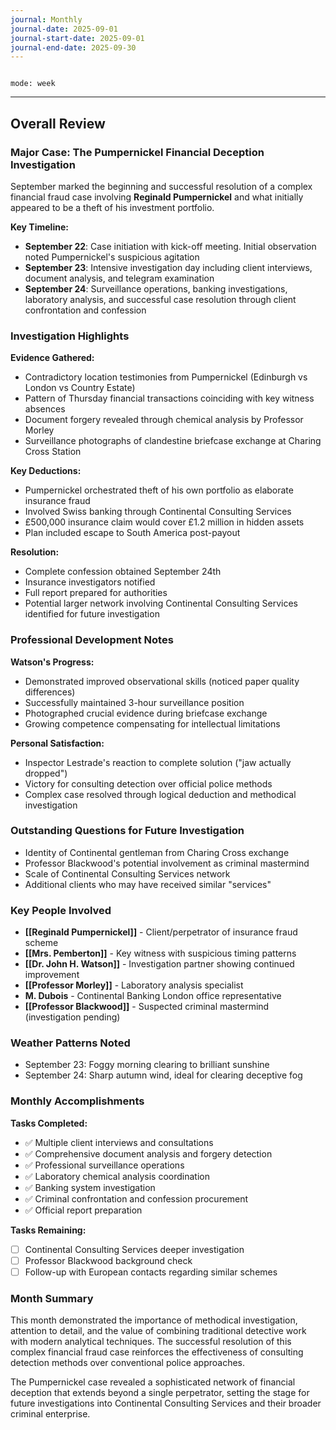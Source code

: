 ```yaml
---
journal: Monthly
journal-date: 2025-09-01
journal-start-date: 2025-09-01
journal-end-date: 2025-09-30
---
```


```calendar-nav
```

```calendar-timeline
mode: week
```
---
## Overall Review

### Major Case: The Pumpernickel Financial Deception Investigation

September marked the beginning and successful resolution of a complex financial fraud case involving **Reginald Pumpernickel** and what initially appeared to be a theft of his investment portfolio.

**Key Timeline:**

- **September 22**: Case initiation with kick-off meeting. Initial observation noted Pumpernickel's suspicious agitation
- **September 23**: Intensive investigation day including client interviews, document analysis, and telegram examination
- **September 24**: Surveillance operations, banking investigations, laboratory analysis, and successful case resolution through client confrontation and confession

### Investigation Highlights

**Evidence Gathered:**

- Contradictory location testimonies from Pumpernickel (Edinburgh vs London vs Country Estate)
- Pattern of Thursday financial transactions coinciding with key witness absences
- Document forgery revealed through chemical analysis by Professor Morley
- Surveillance photographs of clandestine briefcase exchange at Charing Cross Station

**Key Deductions:**

- Pumpernickel orchestrated theft of his own portfolio as elaborate insurance fraud
- Involved Swiss banking through Continental Consulting Services
- £500,000 insurance claim would cover £1.2 million in hidden assets
- Plan included escape to South America post-payout

**Resolution:**

- Complete confession obtained September 24th
- Insurance investigators notified
- Full report prepared for authorities
- Potential larger network involving Continental Consulting Services identified for future investigation

### Professional Development Notes

**Watson's Progress:**

- Demonstrated improved observational skills (noticed paper quality differences)
- Successfully maintained 3-hour surveillance position
- Photographed crucial evidence during briefcase exchange
- Growing competence compensating for intellectual limitations

**Personal Satisfaction:**

- Inspector Lestrade's reaction to complete solution ("jaw actually dropped")
- Victory for consulting detection over official police methods
- Complex case resolved through logical deduction and methodical investigation

### Outstanding Questions for Future Investigation

- Identity of Continental gentleman from Charing Cross exchange
- Professor Blackwood's potential involvement as criminal mastermind
- Scale of Continental Consulting Services network
- Additional clients who may have received similar "services"

### Key People Involved

- **[[Reginald Pumpernickel]]** - Client/perpetrator of insurance fraud scheme
- **[[Mrs. Pemberton]]** - Key witness with suspicious timing patterns
- **[[Dr. John H. Watson]]** - Investigation partner showing continued improvement
- **[[Professor Morley]]** - Laboratory analysis specialist
- **M. Dubois** - Continental Banking London office representative
- **[[Professor Blackwood]]** - Suspected criminal mastermind (investigation pending)

### Weather Patterns Noted

- September 23: Foggy morning clearing to brilliant sunshine
- September 24: Sharp autumn wind, ideal for clearing deceptive fog

### Monthly Accomplishments

**Tasks Completed:**

- ✅ Multiple client interviews and consultations
- ✅ Comprehensive document analysis and forgery detection
- ✅ Professional surveillance operations
- ✅ Laboratory chemical analysis coordination
- ✅ Banking system investigation
- ✅ Criminal confrontation and confession procurement
- ✅ Official report preparation

**Tasks Remaining:**

- [ ] Continental Consulting Services deeper investigation
- [ ] Professor Blackwood background check
- [ ] Follow-up with European contacts regarding similar schemes

### Month Summary

This month demonstrated the importance of methodical investigation, attention to detail, and the value of combining traditional detective work with modern analytical techniques. The successful resolution of this complex financial fraud case reinforces the effectiveness of consulting detection methods over conventional police approaches.

The Pumpernickel case revealed a sophisticated network of financial deception that extends beyond a single perpetrator, setting the stage for future investigations into Continental Consulting Services and their broader criminal enterprise.
